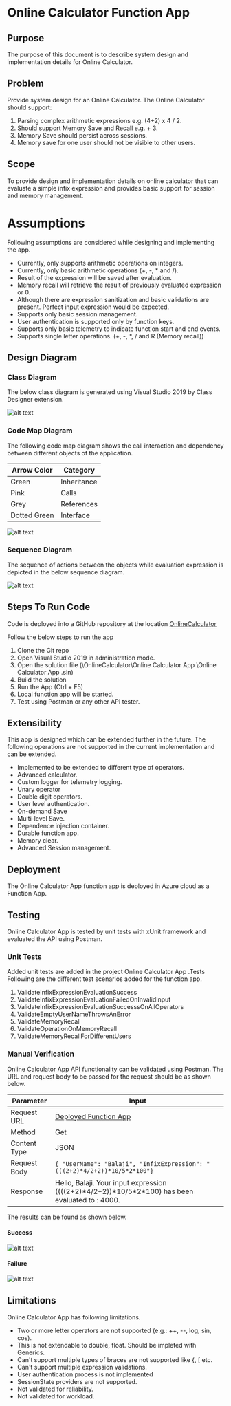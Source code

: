 
# Online Calculator Function App

## Purpose
The purpose of this document is to describe system design and implementation details for Online Calculator.

## Problem
Provide system design for an Online Calculator. The Online Calculator should support:
1. Parsing complex arithmetic expressions e.g. (4+2) x 4 / 2.
2. Should support Memory Save and Recall e.g. <MR> + 3. 
3. Memory Save should persist across sessions.
4. Memory save for one user should not be visible to other users.
 
## Scope
To provide design and implementation details on online calculator that can evaluate a simple infix expression and provides basic support for session and memory management. 

# Assumptions
Following assumptions are considered while designing and implementing the app.
- Currently, only supports arithmetic operations on integers.
- Currently, only basic arithmetic operations (+, -, \* and /).
- Result of the expression will be saved after evaluation.
- Memory recall will retrieve the result of previously evaluated expression or 0.
- Although there are expression sanitization and basic validations are present. Perfect input expression would be expected.
- Supports only basic session management.
- User authentication is supported only by function keys.
- Supports only basic telemetry to indicate function start and end events.
- Supports single letter operations. (+, -, \*, / and R (Memory recall))



## Design Diagram
### Class Diagram
The below class diagram is generated using Visual Studio 2019 by Class Designer extension.

![alt text](https://github.com/BalajiDabbara/mmd-test-projects/blob/main/OnlineCalculator/OnlineCalculatorApp/Images/OnlineCalculator_ClassDiagram_Collapsed.png?raw=true)

### Code Map Diagram
The following code map diagram shows the call interaction and dependency between different objects of the application.

|**Arrow Color**| **Category**|
|--|--|
|Green	|Inheritance|
|Pink	|Calls|
|Grey	|References|
|Dotted Green|	Interface|


![alt text](https://github.com/BalajiDabbara/mmd-test-projects/blob/main/OnlineCalculator/OnlineCalculatorApp/Images/OnlineCalculatorApp_CodeMap_Diagram.png?raw=true)

### Sequence Diagram
The sequence of actions between the objects while evaluation expression is depicted in the below sequence diagram.

![alt text](https://github.com/BalajiDabbara/mmd-test-projects/blob/main/OnlineCalculator/OnlineCalculatorApp/Images/OnlineCalculatorApp_Sequence_Diagram.png?raw=true)

## Steps To Run Code
Code is deployed into a GitHub repository at the location  [OnlineCalculator](https://github.com/BalajiDabbara/mmd-test-projects/tree/main/OnlineCalculator)

Follow the below steps to run the app
1)	Clone the Git repo
2)	Open Visual Studio 2019 in administration mode.
3)	Open the solution file (\OnlineCalculator\Online Calculator App \Online Calculator App .sln)
4)	Build the solution
5)	Run the App (Ctrl + F5)
6)	Local function app will be started.
7)	Test using Postman or any other API tester.

## Extensibility
This app is designed which can be extended further in the future. The following operations are not supported in the current implementation and can be extended.
- Implemented to be extended to different type of operators.
- Advanced calculator.
- Custom logger for telemetry logging.
- Unary operator
- Double digit operators.
- User level authentication.
- On-demand Save
- Multi-level Save.
- Dependence injection container.
- Durable function app.
- Memory clear.
- Advanced Session management.

## Deployment
The Online Calculator App function app is deployed in Azure cloud as a Function App.

## Testing
Online Calculator App  is tested by unit tests with xUnit framework and evaluated the API using Postman.

### Unit Tests
Added unit tests are added in the project Online Calculator App .Tests
Following are the different test scenarios added for the function app.
1)	ValidateInfixExpressionEvaluationSuccess
2)	ValidateInfixExpressionEvaluationFailedOnInvalidInput
3)	ValidateInfixExpressionEvaluationSuccesssOnAllOperators
4)	ValidateEmptyUserNameThrowsAnError
5)	ValidateMemoryRecall
6)	ValidateOperationOnMemoryRecall
7)	ValidateMemoryRecallForDifferentUsers

### Manual Verification
Online Calculator App API functionality can be validated using Postman. The URL and request body to be passed for the request should be as shown below.

|**Parameter** |**Input**|
|--|--|
| Request URL| [Deployed Function App](https://onlinecalculatorapp.azurewebsites.net/api/OnlineCalculator_Evaluate)|
| Method |Get |
| Content Type |JSON |
| Request Body |`{ "UserName": "Balaji", "InfixExpression": "(((2+2)*4/2+2))*10/5*2*100"}`|
| Response |Hello, Balaji. Your input expression ((((2+2)\*4/2+2))\*10/5\*2\*100) has been evaluated to : 4000. |

The results can be found as shown below.
#### Success

![alt text](https://github.com/BalajiDabbara/mmd-test-projects/blob/main/OnlineCalculator/OnlineCalculatorApp/Images/Evaluate_Success.PNG?raw=true)

#### Failure


![alt text](https://github.com/BalajiDabbara/mmd-test-projects/blob/main/OnlineCalculator/OnlineCalculatorApp/Images/Evaluate_Failure.PNG?raw=true)

## Limitations
Online Calculator App has following limitations.
- Two or more letter operators are not supported (e.g.: ++, --, log, sin, cos).
- This is not extendable to double, float. Should be impleted with Generics.
- Can't support multiple types of braces are not supported like {, [ etc.
- Can't support  multiple expression validations.
- User authentication process is not implemented
- SessionState providers are not supported.
- Not validated for reliability.
- Not validated for workload.


